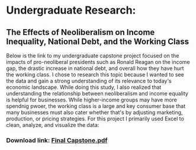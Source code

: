 # Undergraduate Research:
## The Effects of Neoliberalism on Income Inequality, National Debt, and the Working Class
Below is the link to my undergraduate capstone project focused on the impacts of pro-neoliberal presidents such as Ronald Reagan
on the income gap, the drastic increase in national debt, and overall how they have hurt the working class. I chose to research this topic because I wanted to see the data and gain a strong understanding of its relevance to today's economic landscape. While doing this study, I also realized that understanding the relationship between neoliberalism and income equality is helpful for businesses. While higher-income groups may have more spendnig pwoer, the working class is a large and key consumer base that many businesses must also cater whether that's by adjusting marketing, production, or pricing strategies.
For this project I primarily used Excel to clean, analyze, and visualize the data:


### Download link: [Final Capstone.pdf](https://github.com/user-attachments/files/17927049/Final.Capstone.pdf)

